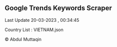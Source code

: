 

## Google Trends Keywords Scraper 
 
Last Update 20-03-2023 , 00:34:45

Country List :
VIETNAM.json



© Abdul Muttaqin 
